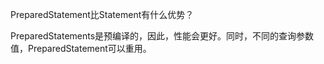 PreparedStatement比Statement有什么优势？

PreparedStatements是预编译的，因此，性能会更好。同时，不同的查询参数值，PreparedStatement可以重用。
